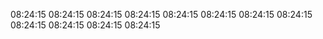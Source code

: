 08:24:15
08:24:15
08:24:15
08:24:15
08:24:15
08:24:15
08:24:15
08:24:15
08:24:15
08:24:15
08:24:15
08:24:15

